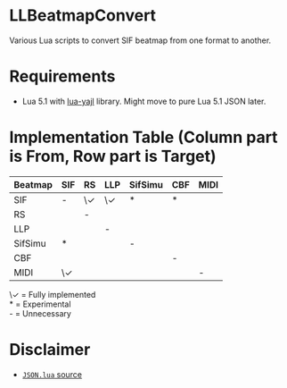 # LLBeatmapConvert
Various Lua scripts to convert SIF beatmap from one format to another.

# Requirements

* Lua 5.1 with [lua-yajl](https://github.com/brimworks/lua-yajl) library. Might move to pure Lua 5.1 JSON later.

# Implementation Table (Column part is From, Row part is Target)

Beatmap | SIF | RS  | LLP | SifSimu | CBF | MIDI
------- | --- | --- | --- | ------- | --- | ----
SIF     | \-  | \✓  | \✓  | \*      | \*  |
RS      |     | \-  |     |         |     |
LLP     |     |     | \-  |         |     |
SifSimu | \*  |     |     | \-      |     |
CBF     |     |     |     |         | \-  |
MIDI    | \✓  |     |     |         |     | \-

\✓ = Fully implemented  
\* = Experimental  
\- = Unnecessary

# Disclaimer

* [`JSON.lua` source](http://regex.info/blog/lua/json)
